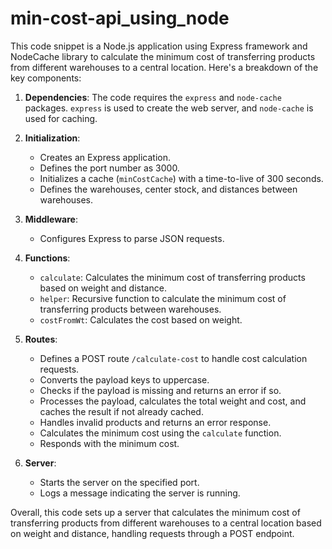 ﻿# min-cost-api_using_node
This code snippet is a Node.js application using Express framework and NodeCache library to calculate the minimum cost of transferring products from different warehouses to a central location. Here's a breakdown of the key components:

1. **Dependencies**: The code requires the `express` and `node-cache` packages. `express` is used to create the web server, and `node-cache` is used for caching.

2. **Initialization**:
   - Creates an Express application.
   - Defines the port number as 3000.
   - Initializes a cache (`minCostCache`) with a time-to-live of 300 seconds.
   - Defines the warehouses, center stock, and distances between warehouses.

3. **Middleware**:
   - Configures Express to parse JSON requests.

4. **Functions**:
   - `calculate`: Calculates the minimum cost of transferring products based on weight and distance.
   - `helper`: Recursive function to calculate the minimum cost of transferring products between warehouses.
   - `costFromWt`: Calculates the cost based on weight.

5. **Routes**:
   - Defines a POST route `/calculate-cost` to handle cost calculation requests.
   - Converts the payload keys to uppercase.
   - Checks if the payload is missing and returns an error if so.
   - Processes the payload, calculates the total weight and cost, and caches the result if not already cached.
   - Handles invalid products and returns an error response.
   - Calculates the minimum cost using the `calculate` function.
   - Responds with the minimum cost.

6. **Server**:
   - Starts the server on the specified port.
   - Logs a message indicating the server is running.

Overall, this code sets up a server that calculates the minimum cost of transferring products from different warehouses to a central location based on weight and distance, handling requests through a POST endpoint.
